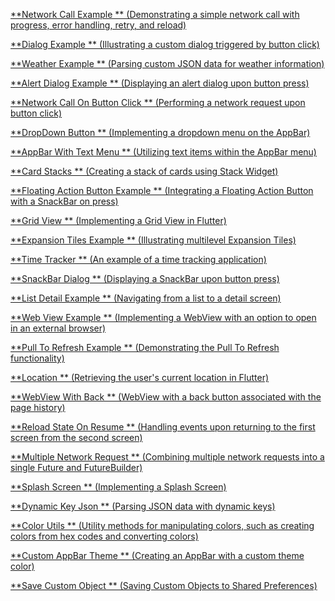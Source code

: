 [**Network Call Example
** (Demonstrating a simple network call with progress, error handling, retry, and reload)](https://github.com/sharmadhiraj/flutter_examples/blob/master/lib/screens/network_example.dart)

[**Dialog Example
** (Illustrating a custom dialog triggered by button click)](https://github.com/sharmadhiraj/flutter_examples/blob/master/lib/screens/dialog.dart)

[**Weather Example
** (Parsing custom JSON data for weather information)](https://github.com/sharmadhiraj/flutter_examples/blob/master/lib/screens/weather.dart)

[**Alert Dialog Example
** (Displaying an alert dialog upon button press)](https://github.com/sharmadhiraj/flutter_examples/blob/master/lib/screens/alert_dialog.dart)

[**Network Call On Button Click
** (Performing a network request upon button click)](https://github.com/sharmadhiraj/flutter_examples/blob/master/lib/screens/posts.dart)

[**DropDown Button
** (Implementing a dropdown menu on the AppBar)](https://github.com/sharmadhiraj/flutter_examples/blob/master/lib/screens/dropdown_button_navigation.dart)

[**AppBar With Text Menu
** (Utilizing text items within the AppBar menu)](https://github.com/sharmadhiraj/flutter_examples/blob/master/lib/screens/app_bar_with_text_menu.dart)

[**Card Stacks
** (Creating a stack of cards using Stack Widget)](https://github.com/sharmadhiraj/flutter_examples/blob/master/lib/screens/stack_of_cards.dart)

[**Floating Action Button Example
** (Integrating a Floating Action Button with a SnackBar on press)](https://github.com/sharmadhiraj/flutter_examples/blob/master/lib/screens/fab.dart)

[**Grid View
** (Implementing a Grid View in Flutter)](https://github.com/sharmadhiraj/flutter_examples/blob/master/lib/screens/grid_view.dart)

[**Expansion Tiles Example
** (Illustrating multilevel Expansion Tiles)](https://github.com/sharmadhiraj/flutter_examples/blob/master/lib/screens/expansion_tiles.dart)

[**Time Tracker
** (An example of a time tracking application)](https://github.com/sharmadhiraj/flutter_examples/blob/master/lib/screens/time_tracking.dart)

[**SnackBar Dialog
** (Displaying a SnackBar upon button press)](https://github.com/sharmadhiraj/flutter_examples/blob/master/lib/screens/snackbar_dialog.dart)

[**List Detail Example
** (Navigating from a list to a detail screen)](https://github.com/sharmadhiraj/flutter_examples/blob/master/lib/screens/list_detail_example.dart)

[**Web View Example
** (Implementing a WebView with an option to open in an external browser)](https://github.com/sharmadhiraj/flutter_examples/blob/master/lib/screens/webview_example.dart)

[**Pull To Refresh Example
** (Demonstrating the Pull To Refresh functionality)](https://github.com/sharmadhiraj/flutter_examples/blob/master/lib/screens/pull_to_refresh.dart)

[**Location
** (Retrieving the user's current location in Flutter)](https://github.com/sharmadhiraj/flutter_examples/blob/master/lib/screens/location.dart)

[**WebView With Back
** (WebView with a back button associated with the page history)](https://github.com/sharmadhiraj/flutter_examples/blob/master/lib/screens/webview_back.dart)

[**Reload State On Resume
** (Handling events upon returning to the first screen from the second screen)](https://github.com/sharmadhiraj/flutter_examples/blob/master/lib/screens/reload_state_on_resume.dart)

[**Multiple Network Request
** (Combining multiple network requests into a single Future and FutureBuilder)](https://github.com/sharmadhiraj/flutter_examples/blob/master/lib/screens/multiple_network_requests.dart)

[**Splash Screen
** (Implementing a Splash Screen)](https://github.com/sharmadhiraj/flutter_examples/blob/master/lib/screens/splash.dart)

[**Dynamic Key Json
** (Parsing JSON data with dynamic keys)](https://github.com/sharmadhiraj/flutter_examples/blob/master/lib/screens/dynamic_key_json.dart)

[**Color Utils
** (Utility methods for manipulating colors, such as creating colors from hex codes and converting colors)](https://github.com/sharmadhiraj/flutter_examples/blob/master/lib/screens/color_utils.dart)

[**Custom AppBar Theme
** (Creating an AppBar with a custom theme color)](https://github.com/sharmadhiraj/flutter_examples/blob/master/lib/screens/custom_appbar_theme.dart)

[**Save Custom Object
** (Saving Custom Objects to Shared Preferences)](https://github.com/sharmadhiraj/flutter_examples/blob/master/lib/screens/save_custom_object.dart)
